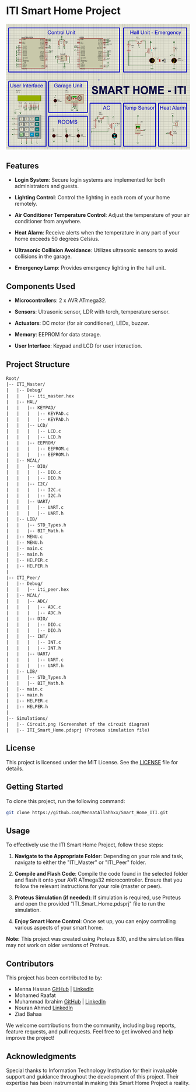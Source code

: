 # ITI Smart Home Project

![Smart Home System](Simulations/circuit.png)

## Features

- **Login System**: Secure login systems are implemented for both administrators and guests.

- **Lighting Control**: Control the lighting in each room of your home remotely.

- **Air Conditioner Temperature Control**: Adjust the temperature of your air conditioner from anywhere.

- **Heat Alarm**: Receive alerts when the temperature in any part of your home exceeds 50 degrees Celsius.

- **Ultrasonic Collision Avoidance**: Utilizes ultrasonic sensors to avoid collisions in the garage.

- **Emergency Lamp**: Provides emergency lighting in the hall unit.

## Components Used

- **Microcontrollers**: 2 x AVR ATmega32.

- **Sensors**: Ultrasonic sensor, LDR with torch, temperature sensor.

- **Actuators**: DC motor (for air conditioner), LEDs, buzzer.

- **Memory**: EEPROM for data storage.

- **User Interface**: Keypad and LCD for user interaction.

## Project Structure

```plaintext
Root/
|-- ITI_Master/
|   |-- Debug/
|   |   |-- iti_master.hex
|   |-- HAL/
|   |   |-- KEYPAD/
|   |   |   |-- KEYPAD.c
|   |   |   |-- KEYPAD.h
|   |   |-- LCD/
|   |   |   |-- LCD.c
|   |   |   |-- LCD.h
|   |   |-- EEPROM/
|   |   |   |-- EEPROM.c
|   |   |   |-- EEPROM.h  
|   |-- MCAL/
|   |   |-- DIO/
|   |   |   |-- DIO.c
|   |   |   |-- DIO.h  
|   |   |-- I2C/
|   |   |   |-- I2C.c
|   |   |   |-- I2C.h  
|   |   |-- UART/
|   |   |   |-- UART.c
|   |   |   |-- UART.h  
|   |-- LIB/
|   |   |-- STD_Types.h
|   |   |-- BIT_Math.h
|   |-- MENU.c
|   |-- MENU.h
|   |-- main.c
|   |-- main.h
|   |-- HELPER.c
|   |-- HELPER.h
|
|-- ITI_Peer/
|   |-- Debug/
|   |   |-- iti_peer.hex
|   |-- MCAL/
|   |   |-- ADC/
|   |   |   |-- ADC.c
|   |   |   |-- ADC.h 
|   |   |-- DIO/
|   |   |   |-- DIO.c
|   |   |   |-- DIO.h  
|   |   |-- INT/
|   |   |   |-- INT.c
|   |   |   |-- INT.h  
|   |   |-- UART/
|   |   |   |-- UART.c
|   |   |   |-- UART.h  
|   |-- LIB/
|   |   |-- STD_Types.h
|   |   |-- BIT_Math.h
|   |-- main.c
|   |-- main.h
|   |-- HELPER.c
|   |-- HELPER.h
|
|-- Simulations/
|   |-- Circuit.png (Screenshot of the circuit diagram)
|   |-- ITI_Smart_Home.pdsprj (Proteus simulation file)
```

## License

This project is licensed under the MIT License. See the [LICENSE](LICENSE) file for details.

## Getting Started

To clone this project, run the following command:

```bash
git clone https://github.com/MennatAllahhxx/Smart_Home_ITI.git
```
## Usage

To effectively use the ITI Smart Home Project, follow these steps:

1. **Navigate to the Appropriate Folder**: Depending on your role and task, navigate to either the "ITI_Master" or "ITI_Peer" folder.

2. **Compile and Flash Code**: Compile the code found in the selected folder and flash it onto your AVR ATmega32 microcontroller. Ensure that you follow the relevant instructions for your role (master or peer).

3. **Proteus Simulation (if needed)**: If simulation is required, use Proteus and open the provided "ITI_Smart_Home.pdsprj" file to run the simulation.

4. **Enjoy Smart Home Control**: Once set up, you can enjoy controlling various aspects of your smart home.

**Note:** This project was created using Proteus 8.10, and the simulation files may not work on older versions of Proteus.

## Contributors

This project has been contributed to by:

- Menna Hassan [GitHub](https://github.com/MennatAllahhxx) | [LinkedIn](https://linkedin.com/in/MennatAllahhxx)
- Mohamed Raafat
- Muhammad Ibrahim [GitHub](https://github.com/Muhammadibra40) | [LinkedIn](https://linkedin.com/in/muhammad-ibrahim-093293218)
- Nouran Ahmed [LinkedIn](https://www.linkedin.com/in/nouran-darwish-245a85203)
- Ziad Bahaa

We welcome contributions from the community, including bug reports, feature requests, and pull requests. Feel free to get involved and help improve the project!

## Acknowledgments

Special thanks to Information Technology Institution for their invaluable support and guidance throughout the development of this project. Their expertise has been instrumental in making this Smart Home Project a reality.
